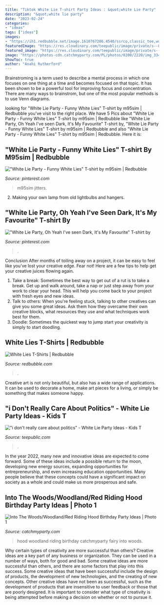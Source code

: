 ```yaml
---
title: "Tiktok White Lie T-shirt Party Ideas : &quot;white Lie Party"
description: "&quot;white lie party"
date: "2023-02-24"
categories:
- "ideas"
tags: ["ideas"]
images:
- "https://ih1.redbubble.net/image.1610767286.4540/ssrco,classic_tee,womens,fafafa:ca443f4786,front_alt,square_product,600x600.jpg"
featuredImage: "https://res.cloudinary.com/teepublic/image/private/s--89t1NnBR--/b_rgb:fffffe,t_Heather Preview/t_watermark_lock/c_limit,f_auto,h_630,q_90,w_630/v1602987372/production/designs/15149579_1.jpg"
featured_image: "https://res.cloudinary.com/teepublic/image/private/s--89t1NnBR--/b_rgb:fffffe,t_Heather Preview/t_watermark_lock/c_limit,f_auto,h_630,q_90,w_630/v1602987372/production/designs/15149579_1.jpg"
image: "https://photos-cdn.catchmyparty.com/PL/photos/0200/2220/img_3347.jpg"
ShowToc: true
author: "Anahi Rutherford"
---
```



Brainstroming is a term used to describe a mental process in which one focuses on one thing at a time and becomes focused on that topic. It has been shown to be a powerful tool for improving focus and concentration. There are many ways to brainstrom, but one of the most popular methods is to use Venn diagrams.

	

		
looking for &quot;White Lie Party - Funny White Lies&quot; T-shirt by m95sim | Redbubble you've visit to the right place. We have 5 Pics about &quot;White Lie Party - Funny White Lies&quot; T-shirt by m95sim | Redbubble like &quot;White Lie Party, Oh Yeah I&#039;ve seen Dark, It&#039;s My Favourite&quot; T-shirt by, &quot;White Lie Party - Funny White Lies&quot; T-shirt by m95sim | Redbubble and also &quot;White Lie Party - Funny White Lies&quot; T-shirt by m95sim | Redbubble. Here it is:
		
    
## &quot;White Lie Party - Funny White Lies&quot; T-shirt By M95sim | Redbubble

<img loading=lazy src="https://i.pinimg.com/originals/2f/83/65/2f83658753623c8346da48f83ded9103.png" onerror="this.onerror=null;this.src='https://tse1.mm.bing.net/th?id=OIP.yPXRSVPU7odWPSdcbmavKgHaJ4&amp;pid=15.1';" alt="&quot;White Lie Party - Funny White Lies&quot; T-shirt by m95sim | Redbubble">

_Source: pinterest.com_

>m95sim jitters. 

	

2. Making your own lamp from old lightbulbs and hangers.

    
## &quot;White Lie Party, Oh Yeah I&#039;ve Seen Dark, It&#039;s My Favourite&quot; T-shirt By

<img loading=lazy src="https://i.pinimg.com/originals/84/88/8e/84888e13e0b1c91f0677350a9814a6a9.png" onerror="this.onerror=null;this.src='https://tse1.mm.bing.net/th?id=OIP.5a95BFXgMlGzjRzp4IudAAHaHa&amp;pid=15.1';" alt="&quot;White Lie Party, Oh Yeah I&#039;ve seen Dark, It&#039;s My Favourite&quot; T-shirt by">

_Source: pinterest.com_

>. 

	

Conclusion
After months of toiling away on a project, it can be easy to feel like you've lost your creative edge. Fear not! Here are a few tips to help get your creative juices flowing again.
1. Take a break: Sometimes the best way to get out of a rut is to take a break. Get up and walk around, take a nap or just step away from your work to clear your head. This will help you come back to your project with fresh eyes and new ideas.
2. Talk to others: When you're feeling stuck, talking to other creatives can give you some great ideas. Ask them how they overcame their own creative blocks, what resources they use and what techniques work best for them.
3. Doodle: Sometimes the quickest way to jump start your creativity is simply to start doodling.

    
## White Lies T-Shirts | Redbubble

<img loading=lazy src="https://ih1.redbubble.net/image.1610767286.4540/ssrco,classic_tee,womens,fafafa:ca443f4786,front_alt,square_product,600x600.jpg" onerror="this.onerror=null;this.src='https://tse1.mm.bing.net/th?id=OIP.x2E82cvV0Maq7I-AxOaPtQHaHZ&amp;pid=15.1';" alt="White Lies T-Shirts | Redbubble">

_Source: redbubble.com_

>. 

	

Creative art is not only beautiful, but also has a wide range of applications. It can be used to decorate a home, make art pieces for a living, or simply be something that makes someone happy.

    
## &quot;i Don&#039;t Really Care About Politics&quot; - White Lie Party Ideas - Kids T

<img loading=lazy src="https://res.cloudinary.com/teepublic/image/private/s--89t1NnBR--/b_rgb:fffffe,t_Heather Preview/t_watermark_lock/c_limit,f_auto,h_630,q_90,w_630/v1602987372/production/designs/15149579_1.jpg" onerror="this.onerror=null;this.src='https://tse3.mm.bing.net/th?id=OIP.cLJ6SGnQmEkJIQGK9J4lbwHaHa&amp;pid=15.1';" alt="&quot;i don&#039;t really care about politics&quot; - White Lie Party Ideas - Kids T">

_Source: teepublic.com_

>. 

	

In the year 2022, many new and innovative ideas are expected to come forward. Some of these ideas include a possible return to the moon, developing new energy sources, expanding opportunities for entrepreneurship, and even increasing education opportunities. Many people believe that these concepts could have a significant impact on society as a whole and could make us more prosperous and safe.

    
## Into The Woods/Woodland/Red Riding Hood Birthday Party Ideas | Photo 1

<img loading=lazy src="https://photos-cdn.catchmyparty.com/PL/photos/0200/2220/img_3347.jpg" onerror="this.onerror=null;this.src='https://tse3.mm.bing.net/th?id=OIP.XHtBoe9O2avHBHbnGMm9ZAHaFj&amp;pid=15.1';" alt="Into The Woods/Woodland/Red Riding Hood Birthday Party Ideas | Photo 1">

_Source: catchmyparty.com_

>hood woodland riding birthday catchmyparty fairy into woods. 

	

Why certain types of creativity are more successful than others?
Creative ideas are a key part of any business or organization. They can be used in a number of ways, both for good and bad. Some creative ideas are more successful than others, and there are some factors that play into this success.
Some creative ideas that have been successful include the design of products, the development of new technologies, and the creating of new concepts. Other creative ideas have not been as successful, such as the development of products that are insensitive to user feedback or those that are poorly designed. It is important to consider what type of creativity is being attempted before making a decision on whether or not to pursue it.

